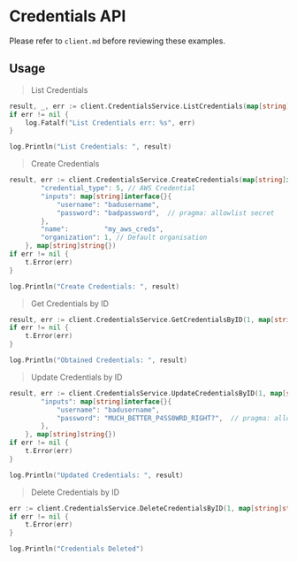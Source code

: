 # Credentials API

Please refer to `client.md` before reviewing these examples.

## Usage

> List Credentials

```go
result, _, err := client.CredentialsService.ListCredentials(map[string]string{})
if err != nil {
    log.Fatalf("List Credentials err: %s", err)
}

log.Println("List Credentials: ", result)
```

> Create Credentials

```go
result, err := client.CredentialsService.CreateCredentials(map[string]interface{}{
        "credential_type": 5, // AWS Credential
        "inputs": map[string]interface{}{
            "username": "badusername",
            "password": "badpassword",  // pragma: allowlist secret
        },
        "name":         "my_aws_creds",
        "organization": 1, // Default organisation
    }, map[string]string{})
if err != nil {
    t.Error(err)
}

log.Println("Create Credentials: ", result)
```

> Get Credentials by ID

```go
result, err := client.CredentialsService.GetCredentialsByID(1, map[string]string{})
if err != nil {
    t.Error(err)
}

log.Println("Obtained Credentials: ", result)
```

> Update Credentials by ID

```go
result, err := client.CredentialsService.UpdateCredentialsByID(1, map[string]interface{}{
        "inputs": map[string]interface{}{
            "username": "badusername",
            "password": "MUCH_BETTER_P4SS0WRD_RIGHT?",  // pragma: allowlist secret
        },
    }, map[string]string{})
if err != nil {
    t.Error(err)
}

log.Println("Updated Credentials: ", result)
```

> Delete Credentials by ID

```go
err := client.CredentialsService.DeleteCredentialsByID(1, map[string]string{})
if err != nil {
    t.Error(err)
}

log.Println("Credentials Deleted")
```
